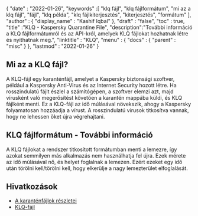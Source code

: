 {
  "date" : "2022-01-26",
  "keywords" :[ "klq fájl", "klq fájlformátum", "mi az a klq fájl", "fájl", "klq példa", "klq fájlkiterjesztés", "kiterjesztés", "formátum" ],
  "author" : {
    "display_name" : "Kashif Iqbal"
},
  "draft" : "false",
  "toc" : true,
  "title" :"KLQ - Kaspersky Quarantine File",
  "description":"További információ a KLQ fájlformátumról és az API-król, amelyek KLQ fájlokat hozhatnak létre és nyithatnak meg.",
  "linktitle" : "KLQ",
  "menu" : {
    "docs" : {
      "parent" : "misc"
}
},
  "lastmod" : "2022-01-26"
}

## Mi az a KLQ fájl?

A KLQ-fájl egy karanténfájl, amelyet a Kaspersky biztonsági szoftver, például a Kaspersky Anti-Virus és az Internet Security hozott létre. Ha rosszindulatú fájlt észlel a számítógépen, a szoftver elemzi azt, majd vírusként való megerősítést követően a karantén mappába küldi, és KLQ fájlként menti. Ez a KLQ-fájl az idő múlásával növekszik, ahogy a Kaspersky folyamatosan hozzáadja a vírust. A rosszindulatú vírusok titkosítva vannak, hogy ne lehessen őket újra végrehajtani.

## KLQ fájlformátum - További információ

A KLQ fájlokat a rendszer titkosított formátumban menti a lemezre, így azokat semmilyen más alkalmazás nem használhatja fel újra. Ezek mérete az idő múlásával nő, és helyet foglalnak a lemezen. Ezért ezeket egy idő után törölni kell/törölni kell, hogy elkerülje a nagy lemezterület elfoglalását.

## Hivatkozások

* [A karanténfájlok részletei](https://forum.kaspersky.com/)
* [KLQ-fájl](https://forum.kaspersky.com/?q=klq%20file)

